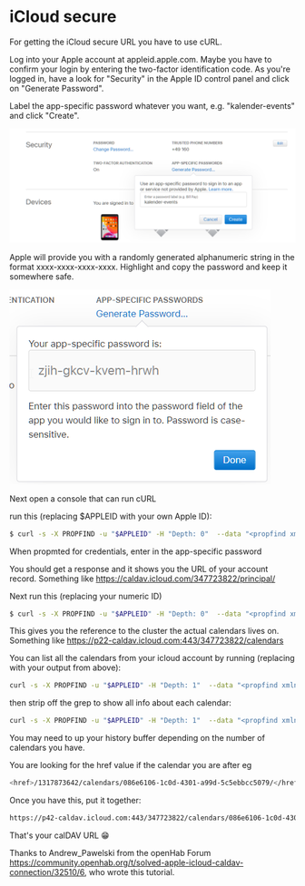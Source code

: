 # iCloud secure

For getting the iCloud secure URL you have to use cURL.

Log into your Apple account at appleid.apple.com. Maybe you have to confirm your login by entering the two-factor identification code.
As you're logged in, have a look for "Security" in the Apple ID control panel and click on "Generate Password".

Label the app-specific password whatever you want, e.g. "kalender-events" and click "Create".

![generate_password](https://github.com/naimo84/kalender-events/raw/docs/docs/examples/generate_password.png)

Apple will provide you with a randomly generated alphanumeric string in the format xxxx-xxxx-xxxx-xxxx. Highlight and copy the password and keep it somewhere safe.

![generate_password](https://github.com/naimo84/kalender-events/raw/docs/docs/examples/generate_password_2.png)  
  
Next open a console that can run cURL

run this (replacing $APPLEID with your own Apple ID):

```sh
$ curl -s -X PROPFIND -u "$APPLEID" -H "Depth: 0"  --data "<propfind xmlns='DAV:'><prop><current-user-principal/></prop></propfind>"  https://caldav.icloud.com/
```

When propmted for credentials, enter in the app-specific password

You should get a response and it shows you the URL of your account record.
Something like <https://caldav.icloud.com/347723822/principal/>

Next run this (replacing your numeric ID)

```sh
$ curl -s -X PROPFIND -u "$APPLEID" -H "Depth: 0"  --data "<propfind xmlns='DAV:' xmlns:cd='urn:ietf:params:xml:ns:caldav'><prop><cd:calendar-home-set/></prop></propfind>" https://caldav.icloud.com/347723822/principal/
```

This gives you the reference to the cluster the actual calendars lives on.
Something like <https://p22-caldav.icloud.com:443/347723822/calendars>

You can list all the calendars from your icloud account by running (replacing with your output from above):

```sh
curl -s -X PROPFIND -u "$APPLEID" -H "Depth: 1"  --data "<propfind xmlns='DAV:'><prop><displayname/></prop></propfind>"  https://p42-caldav.icloud.com:443/347723822/calendars/ | grep displayname
```

then strip off the grep to show all info about each calendar:

```sh
curl -s -X PROPFIND -u "$APPLEID" -H "Depth: 1"  --data "<propfind xmlns='DAV:'><prop><displayname/></prop></propfind>"  https://p42-caldav.icloud.com:443/347723822/calendars/
```

You may need to up your history buffer depending on the number of calendars you have.

You are looking for the href value if the calendar you are after eg

```sh
<href>/1317873642/calendars/086e6106-1c0d-4301-a99d-5c5ebbcc5079/</href>
```

Once you have this, put it together:

```sh
https://p42-caldav.icloud.com:443/347723822/calendars/086e6106-1c0d-4301-a99d-5c5ebbcc5079/
```

That's your calDAV URL :grin:

Thanks to Andrew_Pawelski from the openHab Forum <https://community.openhab.org/t/solved-apple-icloud-caldav-connection/32510/6>, who wrote this tutorial.
